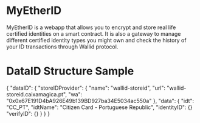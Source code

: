 # MyEtherID

MyEtherID is a webapp that allows you to encrypt and store real life certified identities on a smart contract. It is also a gateway to manage different certified identity types you might own and check the history of your ID transactions through Wallid protocol.


# DataID Structure Sample

{
	"dataID": {
		"storeIDProvider": {
			"name": "wallid-storeid",
			"url": "wallid-storeid.caixamagica.pt",
			"wa": "0x0x67E191D4bA926E49b139BD927ba34E5034ac550a"
		},
		"data": {
			"idt": "CC_PT",
			"idtName": "Citizen Card - Portuguese Republic",
			"identityID": {}
			"verifyID": {}
		}
	}
}
